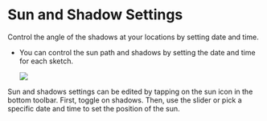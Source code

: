 # Sun and Shadow Settings

Control the angle of the shadows at your locations by setting date and time.

* You can control the sun path and shadows by setting the date and time for each sketch. 
    
    ![](Images/GUID-11AE3DBC-0804-4636-BF3B-1A4F2AA98A46-low.png)

Sun and shadows settings can be edited by tapping on the sun icon in the bottom toolbar. First, toggle on shadows. Then, use the slider or pick a specific date and time to set the position of the sun.
